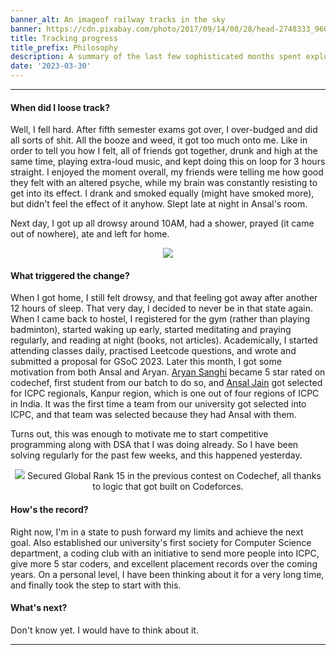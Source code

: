 ```yaml
---
banner_alt: An imageof railway tracks in the sky
banner: https://cdn.pixabay.com/photo/2017/09/14/08/28/head-2748333_960_720.jpg
title: Tracking progress
title_prefix: Philosophy
description: A summary of the last few sophisticated months spent exploring.
date: '2023-03-30'
---
```

--- 

#### When did I loose track?

Well, I fell hard. After fifth semester exams got over, I over-budged and did all sorts of shit. All the booze and weed, it got too much onto me. Like in order to tell you how I felt, all of friends got together, drunk and high at the same time, playing extra-loud music, and kept doing this on loop for 3 hours straight. I enjoyed the moment overall, my friends were telling me how good they felt with an altered psyche, while my brain was constantly resisting to get into its effect. I drank and smoked equally (might have smoked more), but didn't feel the effect of it anyhow. Slept late at night in Ansal's room.

Next day, I got up all drowsy around 10AM, had a shower, prayed (it came out of nowhere), ate and left for home.

<center>
    <img src="https://cdn.statically.io/gh/thatsameguyokay/images/main/ded.jpg" style={{width: "90%"}}></img>
</center>


#### What triggered the change?

When I got home, I still felt drowsy, and that feeling got away after another 12 hours of sleep. That very day, I decided to never be in that state again. When I came back to hostel, I registered for the gym (rather than playing badminton), started waking up early, started meditating and praying regularly, and reading at night (books, not articles). Academically, I started attending classes daily, practised Leetcode questions, and wrote and submitted a proposal for GSoC 2023. Later this month, I got some motivation from both Ansal and Aryan. [Aryan Sanghi](https://www.codechef.com/users/aryan_sanghi05) became 5 star rated on codechef, first student from our batch to do so, and [Ansal Jain](https://www.linkedin.com/in/ansal-jain-b151891a0/) got selected for ICPC regionals, Kanpur region, which is one out of four regions of ICPC in India. It was the first time a team from our university got selected into ICPC, and that team was selected because they had Ansal with them.

Turns out, this was enough to motivate me to start competitive programming along with DSA that I was doing already. So I have been solving regularly for the past few weeks, and this happened yesterday.

<center>
    <img src="https://cdn.statically.io/gh/thatsameguyokay/images/main/cc-15.png" style={{width: "90%"}}></img>
    Secured Global Rank 15 in the previous contest on Codechef, all thanks to logic that got built on Codeforces.
</center>


#### How's the record?

Right now, I'm in a state to push forward my limits and achieve the next goal. Also established our university's first society for Computer Science department, a coding club with an initiative to send more people into ICPC, give more 5 star coders, and excellent placement records over the coming years. On a personal level, I have been thinking about it for a very long time, and finally took the step to start with this.

#### What's next?

Don't know yet. I would have to think about it.

---
